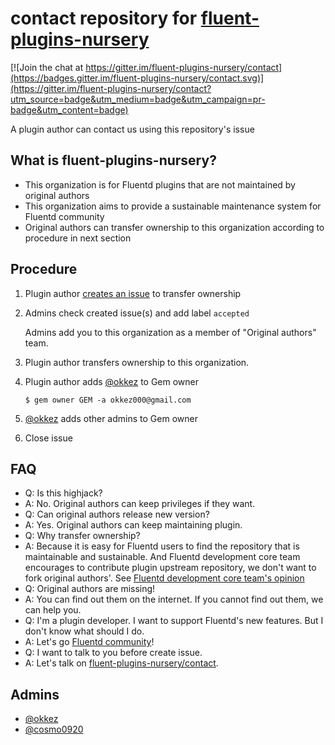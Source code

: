 # contact repository for [fluent-plugins-nursery](https://github.com/fluent-plugins-nursery)

[![Join the chat at https://gitter.im/fluent-plugins-nursery/contact](https://badges.gitter.im/fluent-plugins-nursery/contact.svg)](https://gitter.im/fluent-plugins-nursery/contact?utm_source=badge&utm_medium=badge&utm_campaign=pr-badge&utm_content=badge)

A plugin author can contact us using this repository's issue

## What is fluent-plugins-nursery?

* This organization is for Fluentd plugins that are not maintained by original authors
* This organization aims to provide a sustainable maintenance system for Fluentd community
* Original authors can transfer ownership to this organization according to procedure in next section

## Procedure

1. Plugin author [creates an issue](https://github.com/fluent-plugins-nursery/contact/issues/new) to transfer ownership

2. Admins check created issue(s) and add label `accepted`

    Admins add you to this organization as a member of "Original authors" team.

3. Plugin author transfers ownership to this organization.

4. Plugin author adds [@okkez](https://github.com/okkez) to Gem owner

    ```
    $ gem owner GEM -a okkez000@gmail.com
    ```

5. [@okkez](https://github.com/okkez) adds other admins to Gem owner

6. Close issue

## FAQ

* Q: Is this highjack?
* A: No. Original authors can keep privileges if they want.
* Q: Can original authors release new version?
* A: Yes. Original authors can keep maintaining plugin.
* Q: Why transfer ownership?
* A: Because it is easy for Fluentd users to find the repository that is maintainable and sustainable.
     And Fluentd development core team encourages to contribute plugin upstream repository, we don't want to fork original authors'.
     See [Fluentd development core team's opinion](http://docs.fluentd.org/v0.12/articles/plugin-development#send-a-patch-or-fork)
* Q: Original authors are missing!
* A: You can find out them on the internet. If you cannot find out them, we can help you.
* Q: I'm a plugin developer. I want to support Fluentd's new features. But I don't know what should I do.
* A: Let's go [Fluentd community](http://www.fluentd.org/community)!
* Q: I want to talk to you before create issue.
* A: Let's talk on [fluent-plugins-nursery/contact](https://gitter.im/fluent-plugins-nursery/contact).

## Admins

* [@okkez](https://github.com/okkez)
* [@cosmo0920](https://github.com/cosmo0920)
